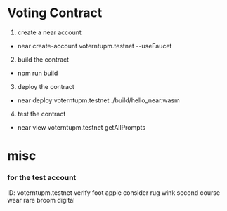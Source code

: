 # Voting Contract

1. create a near account
 - near create-account voterntupm.testnet --useFaucet
2. build the contract
  - npm run build
3. deploy the contract
  - near deploy voterntupm.testnet ./build/hello_near.wasm
4. test the contract
  - near view voterntupm.testnet getAllPrompts



# misc

### for the test account
ID: voterntupm.testnet
verify foot apple consider rug wink second course wear rare broom digital

